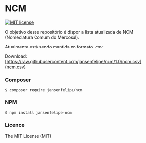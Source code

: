 # NCM
[![MIT license](https://img.shields.io/dub/l/vibe-d.svg)](http://opensource.org/licenses/MIT)

O objetivo desse repositório é dispor a lista atualizada de NCM (Nomeclatura Comum do Mercosul).

Atualmente está sendo mantida no formato .csv

Download: [https://raw.githubusercontent.com/jansenfelipe/ncm/1.0/ncm.csv](ncm.csv)

### Composer 

```shell
$ composer require jansenfelipe/ncm
```

### NPM 

```shell
$ npm install jansenfelipe-ncm
```

### Licence

The MIT License (MIT)
